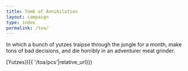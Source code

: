 ```yaml
---
title: Tomb of Annihilation
layout: campaign
type: index
permalink: /toa/
---
```

In which a bunch of yutzes traipse through the jungle for a month, make tons of bad decisions, and die horribly in an adventurer meat grinder.

[Yutzes]({{ '/toa/pcs'|relative_url}})
